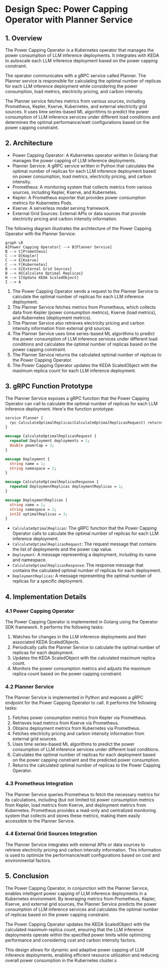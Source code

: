 # Design Spec: Power Capping Operator with Planner Service

## 1. Overview

The Power Capping Operator is a Kubernetes operator that manages the power consumption of LLM inference deployments. It integrates with KEDA to autoscale each LLM inference deployment based on the power capping constraint.

The operator communicates with a gRPC service called Planner. The Planner service is responsible for calculating the optimal number of replicas for each LLM inference deployment while considering the power consumption, load metrics, electricity pricing, and carbon intensity.

The Planner service fetches metrics from various sources, including Prometheus, Kepler, Kserve, Kubernetes, and external electricity grid sources. It uses time series-based ML algorithms to predict the power consumption of LLM inference services under different load conditions and determines the optimal performance/watt configurations based on the power capping constraint.

## 2. Architecture

- Power Capping Operator: A Kubernetes operator written in Golang that manages the power capping of LLM inference deployments.
- Planner Service: A gRPC service written in Python that calculates the optimal number of replicas for each LLM inference deployment based on power consumption, load metrics, electricity pricing, and carbon intensity.
- Prometheus: A monitoring system that collects metrics from various sources, including Kepler, Kserve, and Kubernetes.
- Kepler: A Prometheus exporter that provides power consumption metrics for Kubernetes Pods.
- Kserve: A serverless model serving framework.
- External Grid Sources: External APIs or data sources that provide electricity pricing and carbon intensity information.

The following diagram illustrates the architecture of the Power Capping Operator with the Planner Service:
```mermaid
graph LR
A[Power Capping Operator] --> B[Planner Service]
B --> C[Prometheus]
C --> D[Kepler]
C --> E[Kserve]
C --> F[Kubernetes]
B --> G[External Grid Sources]
B --> H{Calculate Optimal Replicas}
H --> I[Update KEDA ScaledObject]
I --> A
```

1. The Power Capping Operator sends a request to the Planner Service to calculate the optimal number of replicas for each LLM inference deployment.
2. The Planner Service fetches metrics from Prometheus, which collects data from Kepler (power consumption metrics), Kserve (load metrics), and Kubernetes (deployment metrics).
3. The Planner Service also retrieves electricity pricing and carbon intensity information from external grid sources.
4. The Planner Service uses time series-based ML algorithms to predict the power consumption of LLM inference services under different load conditions and calculates the optimal number of replicas based on the power capping constraint.
5. The Planner Service returns the calculated optimal number of replicas to the Power Capping Operator.
6. The Power Capping Operator updates the KEDA ScaledObject with the maximum replica count for each LLM inference deployment.

## 3. gRPC Function Prototype

The Planner Service exposes a gRPC function that the Power Capping Operator can call to calculate the optimal number of replicas for each LLM inference deployment. Here's the function prototype:

```proto
service Planner {
  rpc CalculateOptimalReplicas(CalculateOptimalReplicasRequest) returns (CalculateOptimalReplicasResponse) {}
}

message CalculateOptimalReplicasRequest {
  repeated Deployment deployments = 1;
  double powerCap = 2;
}

message Deployment {
  string name = 1;
  string namespace = 2;
}

message CalculateOptimalReplicasResponse {
  repeated DeploymentReplicas deploymentReplicas = 1;
}

message DeploymentReplicas {
  string name = 1;
  string namespace = 2;
  int32 optimalReplicas = 3;
}
```

- `CalculateOptimalReplicas`: The gRPC function that the Power Capping Operator calls to calculate the optimal number of replicas for each LLM inference deployment.
- `CalculateOptimalReplicasRequest`: The request message that contains the list of deployments and the power cap value.
- `Deployment`: A message representing a deployment, including its name and namespace.
- `CalculateOptimalReplicasResponse`: The response message that contains the calculated optimal number of replicas for each deployment.
- `DeploymentReplicas`: A message representing the optimal number of replicas for a specific deployment.

## 4. Implementation Details

### 4.1 Power Capping Operator

The Power Capping Operator is implemented in Golang using the Operator SDK framework. It performs the following tasks:

1. Watches for changes in the LLM inference deployments and their associated KEDA ScaledObjects.
2. Periodically calls the Planner Service to calculate the optimal number of replicas for each deployment.
3. Updates the KEDA ScaledObject with the calculated maximum replica count.
4. Monitors the power consumption metrics and adjusts the maximum replica count based on the power capping constraint.

### 4.2 Planner Service

The Planner Service is implemented in Python and exposes a gRPC endpoint for the Power Capping Operator to call. It performs the following tasks:

1. Fetches power consumption metrics from Kepler via Prometheus.
2. Retrieves load metrics from Kserve via Prometheus.
3. Obtains deployment metrics from Kubernetes via Prometheus.
4. Fetches electricity pricing and carbon intensity information from external grid sources.
5. Uses time series-based ML algorithms to predict the power consumption of LLM inference services under different load conditions.
6. Calculates the optimal number of replicas for each deployment based on the power capping constraint and the predicted power consumption.
7. Returns the calculated optimal number of replicas to the Power Capping Operator.

### 4.3 Prometheus Integration

The Planner Service queries Prometheus to fetch the necessary metrics for its calculations, including (but not limited to) power consumption metrics from Kepler, load metrics from Kserve, and deployment metrics from Kubernetes. Prometheus provides a read-only and centralized monitoring system that collects and stores these metrics, making them easily accessible to the Planner Service.

### 4.4 External Grid Sources Integration

The Planner Service integrates with external APIs or data sources to retrieve electricity pricing and carbon intensity information. This information is used to optimize the performance/watt configurations based on cost and environmental factors.

## 5. Conclusion

The Power Capping Operator, in conjunction with the Planner Service, enables intelligent power capping of LLM inference deployments in a Kubernetes environment. By leveraging metrics from Prometheus, Kepler, Kserve, and external grid sources, the Planner Service predicts the power consumption of LLM inference services and calculates the optimal number of replicas based on the power capping constraint.

The Power Capping Operator updates the KEDA ScaledObject with the calculated maximum replica count, ensuring that the LLM inference deployments operate within the specified power limits while optimizing performance and considering cost and carbon intensity factors.

This design allows for dynamic and adaptive power capping of LLM inference deployments, enabling efficient resource utilization and reducing overall power consumption in the Kubernetes cluster.s